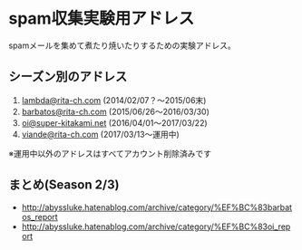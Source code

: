 # spam収集実験用アドレス
spamメールを集めて煮たり焼いたりするための実験アドレス。

## シーズン別のアドレス
1. lambda@rita-ch.com (2014/02/07？〜2015/06末)
1. barbatos@rita-ch.com (2015/06/26〜2016/03/30)
1. oi@super-kitakami.net (2016/04/01〜2017/03/22)
1. viande@rita-ch.com (2017/03/13〜運用中)

※運用中以外のアドレスはすべてアカウント削除済みです

## まとめ(Season 2/3)
* http://abyssluke.hatenablog.com/archive/category/%EF%BC%83barbatos_report
* http://abyssluke.hatenablog.com/archive/category/%EF%BC%83oi_report
